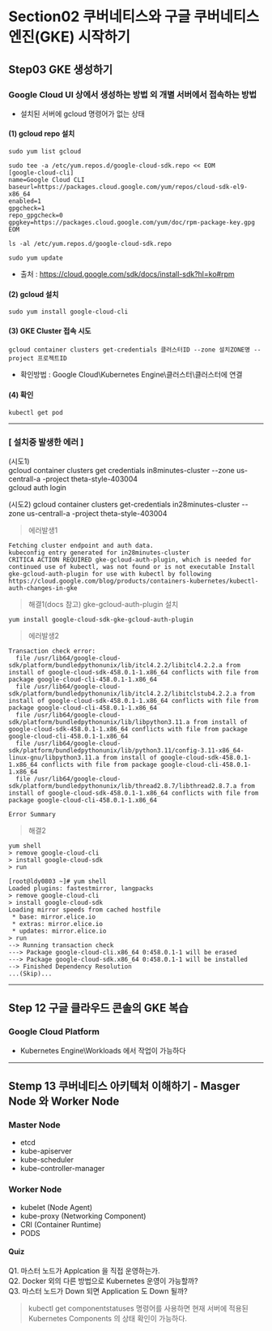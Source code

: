 # Section02 쿠버네티스와 구글 쿠버네티스 엔진(GKE) 시작하기
## Step03 GKE 생성하기
### Google Cloud UI 상에서 생성하는 방법 외 개별 서버에서 접속하는 방법
* 설치된 서버에 gcloud 명령어가 없는 상태
#### (1) gcloud repo 설치
```
sudo yum list gcloud
```

```
sudo tee -a /etc/yum.repos.d/google-cloud-sdk.repo << EOM
[google-cloud-cli]
name=Google Cloud CLI
baseurl=https://packages.cloud.google.com/yum/repos/cloud-sdk-el9-x86_64
enabled=1
gpgcheck=1
repo_gpgcheck=0
gpgkey=https://packages.cloud.google.com/yum/doc/rpm-package-key.gpg
EOM
```

```
ls -al /etc/yum.repos.d/google-cloud-sdk.repo
```

```
sudo yum update
```   
* 출처 : https://cloud.google.com/sdk/docs/install-sdk?hl=ko#rpm

#### (2) gcloud 설치
```
sudo yum install google-cloud-cli
```   
#### (3) GKE Cluster 접속 시도
```
gcloud container clusters get-credentials 클러스터ID --zone 설치ZONE명 --project 프로젝트ID
```
* 확인방법 : Google Cloud\Kubernetes Engine\클러스터\클러스터에 연결   
#### (4) 확인
```
kubectl get pod
```   
---
### [ 설치중 발생한 에러 ]
(시도1)   
gcloud container clusters get credentials in8minutes-cluster --zone us-centrall-a -project theta-style-403004   
gcloud auth login    

(시도2)
gcloud container clusters get-credentials in28minutes-cluster --zone us-centrall-a -project theta-style-403004   
> 에러발생1    
```
Fetching cluster endpoint and auth data.   
kubeconfig entry generated for in28minutes-cluster   
CRITICA ACTION REQUIRED gke-gcloud-auth-plugin, which is needed for continued use of kubectl, was not found or is not executable Install
gke-gcloud-auth-plugin for use with kubectl by following
https://cloud.google.com/blog/products/containers-kubernetes/kubectl-auth-changes-in-gke   
```
> 해결1(docs 참고) gke-gcloud-auth-plugin 설치
```
yum install google-cloud-sdk-gke-gcloud-auth-plugin   
```
> 에러발생2   
```
Transaction check error:
  file /usr/lib64/google-cloud-sdk/platform/bundledpythonunix/lib/itcl4.2.2/libitcl4.2.2.a from install of google-cloud-sdk-458.0.1-1.x86_64 conflicts with file from package google-cloud-cli-458.0.1-1.x86_64
  file /usr/lib64/google-cloud-sdk/platform/bundledpythonunix/lib/itcl4.2.2/libitclstub4.2.2.a from install of google-cloud-sdk-458.0.1-1.x86_64 conflicts with file from package google-cloud-cli-458.0.1-1.x86_64
  file /usr/lib64/google-cloud-sdk/platform/bundledpythonunix/lib/libpython3.11.a from install of google-cloud-sdk-458.0.1-1.x86_64 conflicts with file from package google-cloud-cli-458.0.1-1.x86_64
  file /usr/lib64/google-cloud-sdk/platform/bundledpythonunix/lib/python3.11/config-3.11-x86_64-linux-gnu/libpython3.11.a from install of google-cloud-sdk-458.0.1-1.x86_64 conflicts with file from package google-cloud-cli-458.0.1-1.x86_64
  file /usr/lib64/google-cloud-sdk/platform/bundledpythonunix/lib/thread2.8.7/libthread2.8.7.a from install of google-cloud-sdk-458.0.1-1.x86_64 conflicts with file from package google-cloud-cli-458.0.1-1.x86_64

Error Summary
```
> 해결2
```
yum shell   
> remove google-cloud-cli   
> install google-cloud-sdk   
> run
```   
```
[root@ldy0803 ~]# yum shell
Loaded plugins: fastestmirror, langpacks
> remove google-cloud-cli
> install google-cloud-sdk
Loading mirror speeds from cached hostfile
 * base: mirror.elice.io
 * extras: mirror.elice.io
 * updates: mirror.elice.io
> run
--> Running transaction check
---> Package google-cloud-cli.x86_64 0:458.0.1-1 will be erased
---> Package google-cloud-sdk.x86_64 0:458.0.1-1 will be installed
--> Finished Dependency Resolution
...(Skip)...
```   
---
## Step 12 구글 클라우드 콘솔의 GKE 복습   
### Google Cloud Platform   
* Kubernetes Engine\Workloads 에서 작업이 가능하다   
---
## Stemp 13 쿠버네티스 아키텍처 이해하기 - Masger Node 와 Worker Node   
### Master Node
- etcd
- kube-apiserver
- kube-scheduler
- kube-controller-manager   
### Worker Node   
- kubelet (Node Agent)
- kube-proxy (Networking Component)
- CRI (Container Runtime)
- PODS

#### Quiz   
Q1. 마스터 노드가 Applcation 을 직접 운영하는가.   
Q2. Docker 외의 다른 방법으로 Kubernetes 운영이 가능할까?   
Q3. 마스터 노드가 Down 되면 Application 도 Down 될까?   

> kubectl get componentstatuses 명령어를 사용하면 현재 서버에 적용된 Kubernetes Components 의 상태 확인이 가능하다.
